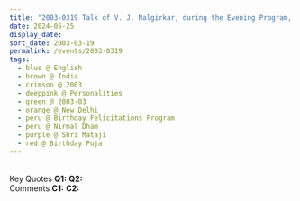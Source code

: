 ```yaml
---
title: "2003-0319 Talk of V. J. Nalgirkar, during the Evening Program, Nirmal Dham, Behind BSF Camp Chhawala, New Delhi, India"
date: 2024-05-25
display_date: 
sort_date: 2003-03-19
permalink: /events/2003-0319
tags:
  - blue @ English
  - brown @ India
  - crimson @ 2003
  - deeppink @ Personalities
  - green @ 2003-03
  - orange @ New Delhi
  - peru @ Birthday Felicitations Program
  - peru @ Nirmal Dham  
  - purple @ Shri Mataji
  - red @ Birthday Puja
---
```


<br>

<wave-list>
  <list-title color="DarkSeaGreen" width="55">Key Quotes</list-title>
  <list-item color="BlanchedAlmond" width="280"><b>Q1:</b> <i></i></list-item>
  <list-item color="Lavender" width="280"><b>Q2:</b> <i></i></list-item>
</wave-list>

<br>

<wave-list>
  <list-title color="DarkSeaGreen" width="55">Comments</list-title>
  <list-item color="BlanchedAlmond" width="280"><b>C1:</b> <i></i></list-item>
  <list-item color="Lavender" width="280"><b>C2:</b> <i></i></list-item>
</wave-list>